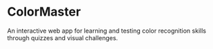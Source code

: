# ColorMaster
An interactive web app for learning and testing color recognition skills through quizzes and visual challenges.
